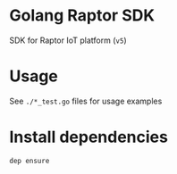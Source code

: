 # Golang Raptor SDK

SDK for Raptor IoT platform (`v5`)

# Usage

See `./*_test.go` files for usage examples

# Install dependencies

`dep ensure`

